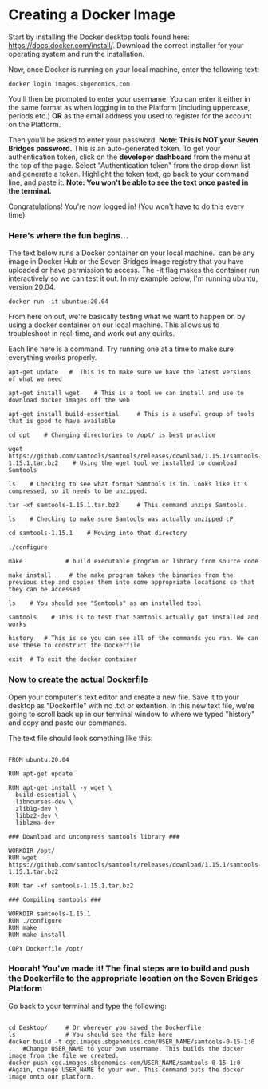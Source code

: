 # Creating a Docker Image #

Start by installing the Docker desktop tools found here: https://docs.docker.com/install/. Download the correct installer for your operating system and run the installation.

Now, once Docker is running on your local machine, enter the following text:

```unix assembly
docker login images.sbgenomics.com
  ``` 

You'll then be prompted to enter your username. You can enter it either in the same format as when logging in to the Platform (including uppercase, periods etc.) **OR** as the email address you used to register for the account on the Platform.

Then you'll be asked to enter your password. **Note: This is NOT your Seven Bridges password.**
This is an auto-generated token. To get your authentication token, click on the **developer dashboard** from the menu at the top of the page. Select "Authentication token" from the drop down list and generate a token. Highlight the token text, go back to your command line, and paste it. **Note: You won't be able to see the text once pasted in the terminal.**

Congratulations! You're now logged in! (You won't have to do this every time)


### Here's where the fun begins... ###

The text below runs a Docker container on your local machine. <image> can be any image in Docker Hub or the Seven Bridges image registry that you have uploaded or have permission to access. The -it flag makes the container run interactively so we can test it out. In my example below, I'm running ubuntu, version 20.04.

 ```unix assembly
 docker run -it ubuntue:20.04
  ``` 

  From here on out, we're basically testing what we want to happen on by using a docker container on our local machine. This allows us to troubleshoot in real-time, and work out any quirks.
  
Each line here is a command. Try running one at a time to make sure everything works properly.  
  
  ```unix assembly
apt-get update   #  This is to make sure we have the latest versions of what we need

apt-get install wget    # This is a tool we can install and use to download docker images off the web
  
apt-get install build-essential     # This is a useful group of tools that is good to have available
  
cd opt    # Changing directories to /opt/ is best practice
  
wget https://github.com/samtools/samtools/releases/download/1.15.1/samtools-1.15.1.tar.bz2    # Using the wget tool we installed to download Samtools
  
ls    # Checking to see what format Samtools is in. Looks like it's compressed, so it needs to be unzipped.
  
tar -xf samtools-1.15.1.tar.bz2     # This command unzips Samtools. 

ls    # Checking to make sure Samtools was actually unzipped :P
  
cd samtools-1.15.1    # Moving into that directory
  
./configure 
  
make            # build executable program or library from source code
  
make install     # the make program takes the binaries from the previous step and copies them into some appropriate locations so that they can be accessed
  
ls    # You should see "Samtools" as an installed tool
  
samtools    # This is to test that Samtools actually got installed and works
  
history   # This is so you can see all of the commands you ran. We can use these to construct the Dockerfile

exit  # To exit the docker container
  
  ```
  
### Now to create the actual Dockerfile ###

Open your computer's text editor and create a new file.  Save it to your desktop as "Dockerfile" with no .txt or extention.
In this new text file, we're going to scroll back up in our terminal window to where we typed "history" and copy and paste our commands. 
  
The text file should look something like this:

``` Unix Assembly
  
FROM ubuntu:20.04

RUN apt-get update

RUN apt-get install -y wget \
  build-essential \
  libncurses-dev \
  zlib1g-dev \
  libbz2-dev \
  liblzma-dev

### Download and uncompress samtools library ###

WORKDIR /opt/
RUN wget https://github.com/samtools/samtools/releases/download/1.15.1/samtools-1.15.1.tar.bz2

RUN tar -xf samtools-1.15.1.tar.bz2

### Compiling samtools ###

WORKDIR samtools-1.15.1
RUN ./configure
RUN make
RUN make install

COPY Dockerfile /opt/

  ```
### Hoorah! You've made it! The final steps are to build and push the Dockerfile to the appropriate location on the Seven Bridges Platform ###
  
Go back to your terminal and type the following:
```Unix Assembly
  
cd Desktop/     # Or wherever you saved the Dockerfile
ls              # You should see the file here
docker build -t cgc.images.sbgenomics.com/USER_NAME/samtools-0-15-1:0 .   #Change USER_NAME to your own username. This builds the docker image from the file we created.
docker push cgc.images.sbgenomics.com/USER_NAME/samtools-0-15-1:0        #Again, change USER_NAME to your own. This command puts the docker image onto our platform.

  
